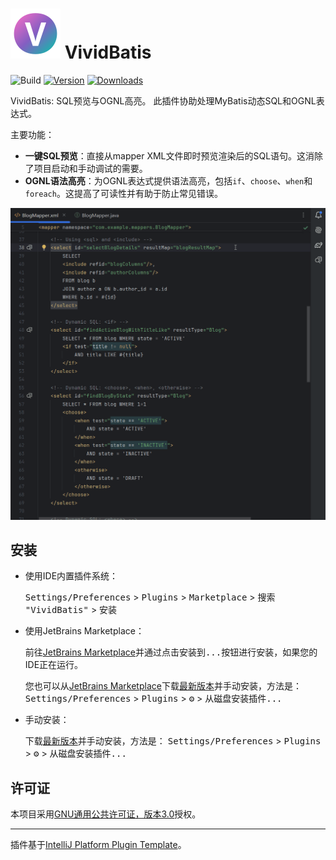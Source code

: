 # ![logo](src/main/resources/META-INF/pluginIcon.svg) VividBatis

![Build](https://github.com/only52607/VividBatis/workflows/Build/badge.svg)
[![Version](https://img.shields.io/jetbrains/plugin/v/28245-vividbatis.svg)](https://plugins.jetbrains.com/plugin/28245-vividbatis)
[![Downloads](https://img.shields.io/jetbrains/plugin/d/28245-vividbatis.svg)](https://plugins.jetbrains.com/plugin/28245-vividbatis)

<!-- Plugin description -->
VividBatis: SQL预览与OGNL高亮。
此插件协助处理MyBatis动态SQL和OGNL表达式。

主要功能：

*   **一键SQL预览**：直接从mapper XML文件即时预览渲染后的SQL语句。这消除了项目启动和手动调试的需要。
*   **OGNL语法高亮**：为OGNL表达式提供语法高亮，包括`if`、`choose`、`when`和`foreach`。这提高了可读性并有助于防止常见错误。
<!-- Plugin description end -->

![logo](gif/preview.gif)

## 安装

- 使用IDE内置插件系统：
  
  <kbd>Settings/Preferences</kbd> > <kbd>Plugins</kbd> > <kbd>Marketplace</kbd> > <kbd>搜索 "VividBatis"</kbd> >
  <kbd>安装</kbd>
  
- 使用JetBrains Marketplace：

  前往[JetBrains Marketplace](https://plugins.jetbrains.com/plugin/MARKETPLACE_ID)并通过点击<kbd>安装到...</kbd>按钮进行安装，如果您的IDE正在运行。

  您也可以从[JetBrains Marketplace](https://plugins.jetbrains.com/plugin/MARKETPLACE_ID/versions)下载[最新版本](https://plugins.jetbrains.com/plugin/MARKETPLACE_ID/versions)并手动安装，方法是：
  <kbd>Settings/Preferences</kbd> > <kbd>Plugins</kbd> > <kbd>⚙️</kbd> > <kbd>从磁盘安装插件...</kbd>

- 手动安装：

  下载[最新版本](https://github.com/only52607/VividBatis/releases/latest)并手动安装，方法是：
  <kbd>Settings/Preferences</kbd> > <kbd>Plugins</kbd> > <kbd>⚙️</kbd> > <kbd>从磁盘安装插件...</kbd>

## 许可证

本项目采用[GNU通用公共许可证，版本3.0](LICENSE)授权。

---
插件基于[IntelliJ Platform Plugin Template][template]。

[template]: https://github.com/JetBrains/intellij-platform-plugin-template